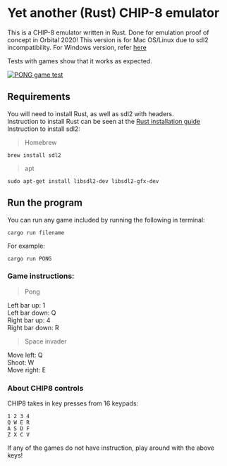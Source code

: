 # Yet another (Rust) CHIP-8 emulator

This is a CHIP-8 emulator written in Rust. Done for emulation proof of concept in Orbital 2020!
This version is for Mac OS/Linux due to sdl2 incompatibility. For Windows version, refer [here](https://github.com/theodoreleebrant/YARC-windows)

Tests with games show that it works as expected.

<a href="https://i.imgur.com/4l3gxNh.png"><img src="https://i.imgur.com/4l3gxNh.png" title="PONG Chip-8 Game" alt="PONG game test"></a>


## Requirements
You will need to install Rust, as well as sdl2 with headers.  
Instruction to install Rust can be seen at the [Rust installation guide](https://www.rust-lang.org/tools/install)  
Instruction to install sdl2:

> Homebrew

`brew install sdl2`

> apt

`sudo apt-get install libsdl2-dev libsdl2-gfx-dev`  

## Run the program

You can run any game included by running the following in terminal:
`````
cargo run filename
`````

For example:
`````
cargo run PONG
`````

### Game instructions:
> Pong 

Left bar up: 1  
Left bar down: Q  
Right bar up: 4  
Right bar down: R


> Space invader

Move left: Q  
Shoot: W  
Move right: E


### About CHIP8 controls
CHIP8 takes in key presses from 16 keypads: 
```
1 2 3 4
Q W E R
A S D F
Z X C V
```
If any of the games do not have instruction, play around with the above keys!


